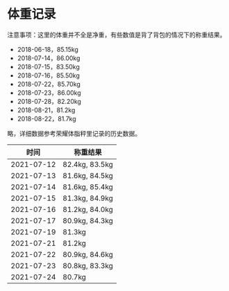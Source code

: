 # 体重记录

注意事项：这里的体重并不全是净重，有些数值是背了背包的情况下的称重结果。

- 2018-06-18，85.15kg
- 2018-07-14，86.00kg
- 2018-07-15，83.50kg
- 2018-07-16，85.50kg
- 2018-07-22，85.70kg
- 2018-07-23，86.00kg
- 2018-07-28，82.20kg
- 2018-08-21，81.2kg
- 2018-08-22，81.7kg

略，详细数据参考荣耀体脂秤里记录的历史数据。

| 时间 | 称重结果 |
| - | - |
| 2021-07-12 | 82.4kg, 83.5kg |
| 2021-07-13 | 81.6kg, 84.5kg |
| 2021-07-14 | 81.6kg, 85.4kg |
| 2021-07-15 | 81.3kg, 84.9kg |
| 2021-07-16 | 81.2kg, 84.0kg |
| 2021-07-17 | 80.9kg, 84.3kg |
| 2021-07-19 | 81.3kg |
| 2021-07-21 | 81.2kg |
| 2021-07-22 | 80.9kg, 84.6kg |
| 2021-07-23 | 80.8kg, 83.3kg |
| 2021-07-24 | 80.7kg |
